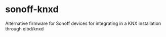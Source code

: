# sonoff-knxd
Alternative firmware for Sonoff devices for integrating in a KNX installation through eibd/knxd
